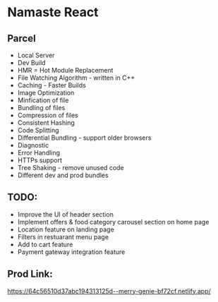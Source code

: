 # Namaste React

## Parcel

- Local Server
- Dev Build
- HMR = Hot Module Replacement
- File Watching Algorithm - written in C++
- Caching - Faster Builds
- Image Optimization
- Minfication of file
- Bundling of files
- Compression of files
- Consistent Hashing
- Code Splitting
- Differential Bundling - support older browsers
- Diagnostic
- Error Handling
- HTTPs support
- Tree Shaking - remove unused code
- Different dev and prod bundles

## TODO:

- Improve the UI of header section
- Implement offers & food category carousel section on home page
- Location feature on landing page
- Filters in restuarant menu page
- Add to cart feature
- Payment gateway integration feature

## Prod Link:

https://64c56510d37abc194313125d--merry-genie-bf72cf.netlify.app/
